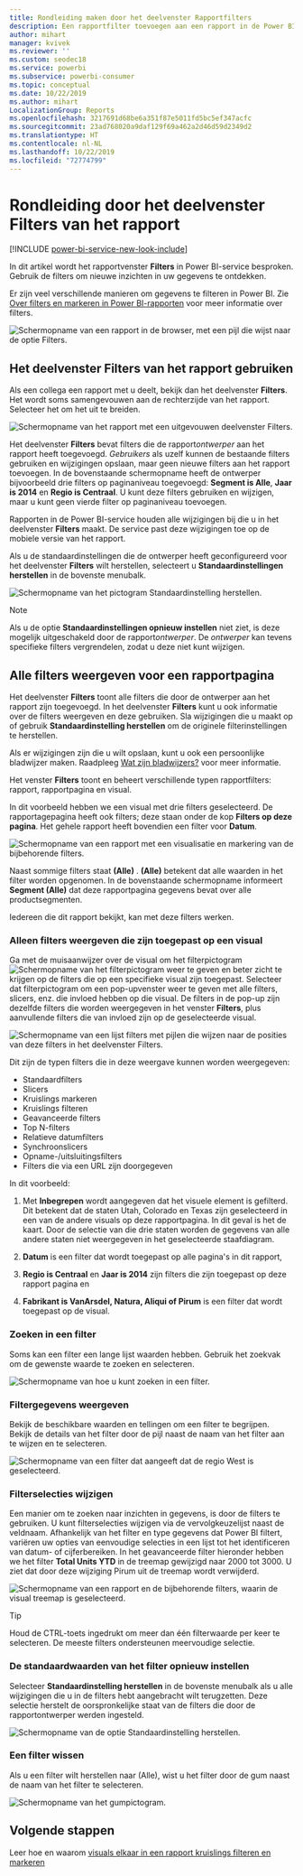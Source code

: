 ```yaml
---
title: Rondleiding maken door het deelvenster Rapportfilters
description: Een rapportfilter toevoegen aan een rapport in de Power BI-service voor gebruikers
author: mihart
manager: kvivek
ms.reviewer: ''
ms.custom: seodec18
ms.service: powerbi
ms.subservice: powerbi-consumer
ms.topic: conceptual
ms.date: 10/22/2019
ms.author: mihart
LocalizationGroup: Reports
ms.openlocfilehash: 3217691d68be6a351f87e5011fd5bc5ef347acfc
ms.sourcegitcommit: 23ad768020a9daf129f69a462a2d46d59d2349d2
ms.translationtype: HT
ms.contentlocale: nl-NL
ms.lasthandoff: 10/22/2019
ms.locfileid: "72774799"
---
```

# <a name="take-a-tour-of-the-report-filters-pane"></a>Rondleiding door het deelvenster Filters van het rapport

[!INCLUDE [power-bi-service-new-look-include](../includes/power-bi-service-new-look-include.md)]

In dit artikel wordt het rapportvenster **Filters** in Power BI-service besproken. Gebruik de filters om nieuwe inzichten in uw gegevens te ontdekken.

Er zijn veel verschillende manieren om gegevens te filteren in Power BI. Zie [Over filters en markeren in Power BI-rapporten](../power-bi-reports-filters-and-highlighting.md) voor meer informatie over filters.

![Schermopname van een rapport in de browser, met een pijl die wijst naar de optie Filters.](media/end-user-report-filter/power-bi-report.png)

## <a name="working-with-the-report-filters-pane"></a>Het deelvenster Filters van het rapport gebruiken

Als een collega een rapport met u deelt, bekijk dan het deelvenster **Filters**. Het wordt soms samengevouwen aan de rechterzijde van het rapport. Selecteer het om het uit te breiden.

![Schermopname van het rapport met een uitgevouwen deelvenster Filters.](media/end-user-report-filter/power-bi-expand-filter-pane.png)

Het deelvenster **Filters** bevat filters die de rapport*ontwerper* aan het rapport heeft toegevoegd. *Gebruikers* als uzelf kunnen de bestaande filters gebruiken en wijzigingen opslaan, maar geen nieuwe filters aan het rapport toevoegen. In de bovenstaande schermopname heeft de ontwerper bijvoorbeeld drie filters op paginaniveau toegevoegd: **Segment is Alle**, **Jaar is 2014** en **Regio is Centraal**. U kunt deze filters gebruiken en wijzigen, maar u kunt geen vierde filter op paginaniveau toevoegen.

Rapporten in de Power BI-service houden alle wijzigingen bij die u in het deelvenster **Filters** maakt. De service past deze wijzigingen toe op de mobiele versie van het rapport. 

Als u de standaardinstellingen die de ontwerper heeft geconfigureerd voor het deelvenster **Filters** wilt herstellen, selecteert u **Standaardinstellingen herstellen** in de bovenste menubalk.

![Schermopname van het pictogram Standaardinstelling herstellen.](media/end-user-report-filter/power-bi-reset-icon.png) 

> [!NOTE]
> Als u de optie **Standaardinstellingen opnieuw instellen** niet ziet, is deze mogelijk uitgeschakeld door de rapport*ontwerper*. De *ontwerper* kan tevens specifieke filters vergrendelen, zodat u deze niet kunt wijzigen.

## <a name="view-all-the-filters-for-a-report-page"></a>Alle filters weergeven voor een rapportpagina

Het deelvenster **Filters** toont alle filters die door de ontwerper aan het rapport zijn toegevoegd. In het deelvenster **Filters** kunt u ook informatie over de filters weergeven en deze gebruiken. Sla wijzigingen die u maakt op of gebruik **Standaardinstelling herstellen** om de originele filterinstellingen te herstellen.

Als er wijzigingen zijn die u wilt opslaan, kunt u ook een persoonlijke bladwijzer maken. Raadpleeg [Wat zijn bladwijzers?](end-user-bookmarks.md) voor meer informatie.

Het venster **Filters** toont en beheert verschillende typen rapportfilters: rapport, rapportpagina en visual.

In dit voorbeeld hebben we een visual met drie filters geselecteerd. De rapportagepagina heeft ook filters; deze staan onder de kop **Filters op deze pagina**. Het gehele rapport heeft bovendien een filter voor **Datum**.

![Schermopname van een rapport met een visualisatie en markering van de bijbehorende filters.](media/end-user-report-filter/power-bi-filters-pane.png)

Naast sommige filters staat **(Alle)** . **(Alle)**  betekent dat alle waarden in het filter worden opgenomen. In de bovenstaande schermopname informeert **Segment (Alle)** dat deze rapportpagina gegevens bevat over alle productsegmenten. 

Iedereen die dit rapport bekijkt, kan met deze filters werken.

### <a name="view-only-those-filters-applied-to-a-visual"></a>Alleen filters weergeven die zijn toegepast op een visual

Ga met de muisaanwijzer over de visual om het filterpictogram ![Schermopname van het filterpictogram](media/end-user-report-filter/power-bi-filter-icon.png) weer te geven en beter zicht te krijgen op de filters die op een specifieke visual zijn toegepast. Selecteer dat filterpictogram om een pop-upvenster weer te geven met alle filters, slicers, enz. die invloed hebben op die visual. De filters in de pop-up zijn dezelfde filters die worden weergegeven in het venster **Filters**, plus aanvullende filters die van invloed zijn op de geselecteerde visual.

![Schermopname van een lijst filters met pijlen die wijzen naar de posities van deze filters in het deelvenster Filters.](media/end-user-report-filter/power-bi-hover-filters.png)

Dit zijn de typen filters die in deze weergave kunnen worden weergegeven:

- Standaardfilters
- Slicers
- Kruislings markeren
- Kruislings filteren
- Geavanceerde filters
- Top N-filters
- Relatieve datumfilters
- Synchroonslicers
- Opname-/uitsluitingsfilters
- Filters die via een URL zijn doorgegeven

In dit voorbeeld:
1. Met **Inbegrepen** wordt aangegeven dat het visuele element is gefilterd. Dit betekent dat de staten Utah, Colorado en Texas zijn geselecteerd in een van de andere visuals op deze rapportpagina. In dit geval is het de kaart. Door de selectie van die drie staten worden de gegevens van alle andere staten niet weergegeven in het geselecteerde staafdiagram.  

1. **Datum** is een filter dat wordt toegepast op alle pagina's in dit rapport,

1. **Regio is Centraal** en **Jaar is 2014** zijn filters die zijn toegepast op deze rapport pagina en

4. **Fabrikant is VanArsdel, Natura, Aliqui of Pirum** is een filter dat wordt toegepast op de visual.


### <a name="search-in-a-filter"></a>Zoeken in een filter

Soms kan een filter een lange lijst waarden hebben. Gebruik het zoekvak om de gewenste waarde te zoeken en selecteren.

![Schermopname van hoe u kunt zoeken in een filter.](media/end-user-report-filter/power-bi-search.png)

### <a name="display-filter-details"></a>Filtergegevens weergeven

Bekijk de beschikbare waarden en tellingen om een filter te begrijpen.  Bekijk de details van het filter door de pijl naast de naam van het filter aan te wijzen en te selecteren.
  
![Schermopname van een filter dat aangeeft dat de regio West is geselecteerd.](media/end-user-report-filter/power-bi-filter-expand.png)

### <a name="change-filter-selections"></a>Filterselecties wijzigen

Een manier om te zoeken naar inzichten in gegevens, is door de filters te gebruiken. U kunt filterselecties wijzigen via de vervolgkeuzelijst naast de veldnaam.  Afhankelijk van het filter en type gegevens dat Power BI filtert, variëren uw opties van eenvoudige selecties in een lijst tot het identificeren van datum- of cijferbereiken. In het geavanceerde filter hieronder hebben we het filter **Total Units YTD** in de treemap gewijzigd naar 2000 tot 3000. U ziet dat door deze wijziging Pirum uit de treemap wordt verwijderd.
  
![Schermopname van een rapport en de bijbehorende filters, waarin de visual treemap is geselecteerd.](media/end-user-report-filter/power-bi-treemap-filters.png)

> [!TIP]
> Houd de CTRL-toets ingedrukt om meer dan één filterwaarde per keer te selecteren. De meeste filters ondersteunen meervoudige selectie.

### <a name="reset-filter-to-default"></a>De standaardwaarden van het filter opnieuw instellen

Selecteer **Standaardinstelling herstellen** in de bovenste menubalk als u alle wijzigingen die u in de filters hebt aangebracht wilt terugzetten.  Deze selectie herstelt de oorspronkelijke staat van de filters die door de rapportontwerper werden ingesteld.

![Schermopname van de optie Standaardinstelling herstellen.](media/end-user-report-filter/power-bi-reset-icon.png)

### <a name="clear-a-filter"></a>Een filter wissen

Als u een filter wilt herstellen naar (Alle), wist u het filter door de gum naast de naam van het filter te selecteren.

![Schermopname van het gumpictogram.](media/end-user-report-filter/power-bi-eraser.png)
  
<!--  too much detail for consumers

## Types of filters: text field filters
### List mode
Ticking a checkbox either selects or deselects the value. The **All** checkbox can be used to toggle the state of all checkboxes on or off. The checkboxes represent all the available values for that field.  As you adjust the filter, the restatement updates to reflect your choices. 

![list mode filter](media/end-user-report-filter/power-bi-restatement-new.png)

Note how the restatement now says "is Mar, Apr or May".

### Advanced mode
Select **Advanced Filtering** to switch to advanced mode. Use the dropdown controls and text boxes to identify which fields to include. By choosing between **And** and **Or**, you can build complex filter expressions. Select the **Apply Filter** button when you've set the values you want.  

![advanced mode](media/end-user-report-filter/power-bi-advanced.png)

## Types of filters: numeric field filters
### List mode
If the values are finite, selecting the field name displays a list.  See **Text field filters** &gt; **List mode** above for help using checkboxes.   

### Advanced mode
If the values are infinite or represent a range, selecting the field name opens the advanced filter mode. Use the dropdown and text boxes to specify a range of values that you want to see. 

![advanced filter](media/end-user-report-filter/power-bi-dropdown-and-text.png)

By choosing between **And** and **Or**, you can build complex filter expressions. Select the **Apply Filter** button when you've set the values you want.

## Types of filters: date and time
### List mode
If the values are finite, selecting the field name displays a list.  See **Text field filters** &gt; **List mode** above for help using checkboxes.   

### Advanced mode
If the field values represent date or time, you can specify a start/end time when using Date/Time filters.  

![datetime filter](media/end-user-report-filter/pbi_date-time-filters.png)

-->

## <a name="next-steps"></a>Volgende stappen

Leer hoe en waarom [visuals elkaar in een rapport kruislings filteren en markeren](end-user-interactions.md)